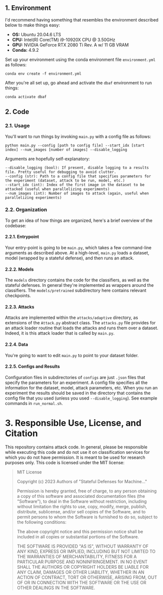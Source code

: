 <!-- # 	[ACM CCS 2023] Stateful Defenses for Machine Learning Models Are Not Yet Secure Against Black-box Attacks

This is an implemenation of the OARS attack framework described in the ACM CCS 2023 paper:
[Stateful Defenses for Machine Learning Models Are Not Yet Secure Against Black-box Attacks](https://arxiv.org/abs/2303.06280). -->

## 1. Environment

I'd recommend having something that resembles the environment described below to make things easy:

- **OS:** Ubuntu 20.04.6 LTS
- **CPU:** Intel(R) Core(TM) i9-10920X CPU @ 3.50GHz 
- **GPU:** NVIDIA GeForce RTX 2080 Ti Rev. A w/ 11 GB VRAM
- **Conda:** 4.9.2

Set up your environment using the conda environment file `environment.yml` as follows:

```conda env create -f environment.yml```

After you're all set up, go ahead and activate the `dbaf` environment to run things:

```conda activate dbaf```

## 2. Code

### 2.1. Usage
You'll want to run things by invoking `main.py` with a config file as follows:

`python main.py --config [path to config file] --start_idx [start index] --num_images [number of images] --disable_logging`

Arguments are hopefully self-explanatory:

```
--disable_logging (bool): If present, disable logging to a results file. Pretty useful for debugging to avoid clutter.
--config (str): Path to a config file that specifies parameters for the experiment (dataset, attack to be run, model, etc.)
--start_idx (int): Index of the first image in the dataset to be attacked (useful when parallelizing experiments)
--num_images (int): Number of images to attack (again, useful when parallelizing experiments)
```

### 2.2. Organization

To get an idea of how things are organized, here's a brief overview of the codebase:

#### 2.2.1. Entrypoint

Your entry-point is going to be `main.py`, which takes a few command-line arguments as described above. At a high-level, `main.py` loads a dataset, model (wrapped by a stateful defense), and then runs an attack.

#### 2.2.2. Models
The `models` directory contains the code for the classifiers, as well as the stateful defenses. In general they're 
implemented as wrappers around the classifiers. The `models/pretrained` subdirectory here contains relevant checkpoints.

#### 2.2.3. Attacks
Attacks are implemented within the `attacks/adaptive` directory, as extensions of the `Attack.py` abstract class. The `attacks.py` file provides for an attack
loader routine that loads the attacks and runs them over a dataset. Indeed, it is this attack loader that is called by
`main.py`. 

#### 2.2.4. Data
You're going to want to edit `main.py` to point to your dataset folder.

#### 2.2.5. Configs and Results
Configuration files in subdirectories of `configs` are just `.json` files that specify the parameters for an experiment. A config file specifies all the information
for the dataset, model, attack parameters, etc. When you run an experiment the results should be saved in the directory
that contains the config file that you used (unless you used `--disable_logging`). See example commands in `run_normal.sh`.


# 3. Responsible Use, License, and Citation
This repository contains attack code. In general, please be responsible while executing this code and do not
use it on classification services for which you do not have permission. It is meant to be used for research purposes only. 
This code is licensed under the MIT license:

> MIT License
> 
> Copyright (c) 2023 Authors of "Stateful Defenses for Machine..."
> 
> Permission is hereby granted, free of charge, to any person obtaining a copy
> of this software and associated documentation files (the "Software"), to deal
> in the Software without restriction, including without limitation the rights
> to use, copy, modify, merge, publish, distribute, sublicense, and/or sell
> copies of the Software, and to permit persons to whom the Software is
> furnished to do so, subject to the following conditions:
> 
> The above copyright notice and this permission notice shall be included in all
> copies or substantial portions of the Software.
> 
> THE SOFTWARE IS PROVIDED "AS IS", WITHOUT WARRANTY OF ANY KIND, EXPRESS OR
> IMPLIED, INCLUDING BUT NOT LIMITED TO THE WARRANTIES OF MERCHANTABILITY,
> FITNESS FOR A PARTICULAR PURPOSE AND NONINFRINGEMENT. IN NO EVENT SHALL THE
> AUTHORS OR COPYRIGHT HOLDERS BE LIABLE FOR ANY CLAIM, DAMAGES OR OTHER
> LIABILITY, WHETHER IN AN ACTION OF CONTRACT, TORT OR OTHERWISE, ARISING FROM,
> OUT OF OR IN CONNECTION WITH THE SOFTWARE OR THE USE OR OTHER DEALINGS IN THE
> SOFTWARE.


<!-- If you use this code in your research, please cite the following paper:

```
@article{feng2023investigating,
  title={Stateful Defenses for Machine Learning Models Are Not Yet Secure Against Black-box Attacks},
  author={Feng (co-lead), Ryan and Hooda (co-lead), Ashish and Mangaokar (co-lead), Neal and Fawaz, Kassem and Jha, Somesh and Prakash, Atul},
  journal={Proceedings of the 2023 ACM SIGSAC Conference on Computer and Communications Security},
  year={2023}
} -->